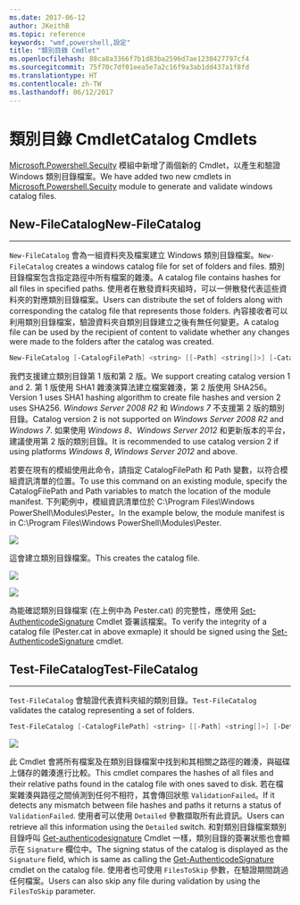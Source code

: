 ```yaml
---
ms.date: 2017-06-12
author: JKeithB
ms.topic: reference
keywords: "wmf,powershell,設定"
title: "類別目錄 Cmdlet"
ms.openlocfilehash: 88ca8a3366f7b1d83ba2596d7ae1230427797cf4
ms.sourcegitcommit: 75f70c7df01eea5e7a2c16f9a3ab1dd437a1f8fd
ms.translationtype: HT
ms.contentlocale: zh-TW
ms.lasthandoff: 06/12/2017
---
```

# <a name="catalog-cmdlets"></a><span data-ttu-id="cdda8-103">類別目錄 Cmdlet</span><span class="sxs-lookup"><span data-stu-id="cdda8-103">Catalog Cmdlets</span></span>  

<span data-ttu-id="cdda8-104">[Microsoft.Powershell.Secuity](https://technet.microsoft.com/en-us/library/hh847877.aspx) 模組中新增了兩個新的 Cmdlet，以產生和驗證 Windows 類別目錄檔案。</span><span class="sxs-lookup"><span data-stu-id="cdda8-104">We have added two new cmdlets in [Microsoft.Powershell.Secuity](https://technet.microsoft.com/en-us/library/hh847877.aspx) module to generate and validate windows catalog files.</span></span>  

## <a name="new-filecatalog"></a><span data-ttu-id="cdda8-105">New-FileCatalog</span><span class="sxs-lookup"><span data-stu-id="cdda8-105">New-FileCatalog</span></span> 
--------------------------------

<span data-ttu-id="cdda8-106">`New-FileCatalog` 會為一組資料夾及檔案建立 Windows 類別目錄檔案。</span><span class="sxs-lookup"><span data-stu-id="cdda8-106">`New-FileCatalog` creates a windows catalog file for set of folders and files.</span></span> <span data-ttu-id="cdda8-107">類別目錄檔案包含指定路徑中所有檔案的雜湊。</span><span class="sxs-lookup"><span data-stu-id="cdda8-107">A catalog file contains hashes for all files in specified paths.</span></span> <span data-ttu-id="cdda8-108">使用者在散發資料夾組時，可以一併散發代表這些資料夾的對應類別目錄檔案。</span><span class="sxs-lookup"><span data-stu-id="cdda8-108">Users can distribute the set of folders along with corresponding the catalog file that represents those folders.</span></span> <span data-ttu-id="cdda8-109">內容接收者可以利用類別目錄檔案，驗證資料夾自類別目錄建立之後有無任何變更。</span><span class="sxs-lookup"><span data-stu-id="cdda8-109">A catalog file can be used by the recipient of content to validate whether any changes were made to the folders after the catalog was created.</span></span>    

```PowerShell
New-FileCatalog [-CatalogFilePath] <string> [[-Path] <string[]>] [-CatalogVersion <int>] [-WhatIf] [-Confirm] [<CommonParameters>]
```
<span data-ttu-id="cdda8-110">我們支援建立類別目錄第 1 版和第 2 版。</span><span class="sxs-lookup"><span data-stu-id="cdda8-110">We support creating catalog version 1 and 2.</span></span> <span data-ttu-id="cdda8-111">第 1 版使用 SHA1 雜湊演算法建立檔案雜湊，第 2 版使用 SHA256。</span><span class="sxs-lookup"><span data-stu-id="cdda8-111">Version 1 uses SHA1 hashing algorithm to create file hashes and version 2 uses SHA256.</span></span> <span data-ttu-id="cdda8-112">*Windows Server 2008 R2* 和 *Windows 7* 不支援第 2 版的類別目錄。</span><span class="sxs-lookup"><span data-stu-id="cdda8-112">Catalog version 2 is not supported on *Windows Server 2008 R2* and *Windows 7*.</span></span> <span data-ttu-id="cdda8-113">如果使用 *Windows 8*、*Windows Server 2012* 和更新版本的平台，建議使用第 2 版的類別目錄。</span><span class="sxs-lookup"><span data-stu-id="cdda8-113">It is recommended to use catalog version 2 if using platforms *Windows 8*, *Windows Server 2012* and above.</span></span>  

<span data-ttu-id="cdda8-114">若要在現有的模組使用此命令，請指定 CatalogFilePath 和 Path 變數，以符合模組資訊清單的位置。</span><span class="sxs-lookup"><span data-stu-id="cdda8-114">To use this command on an existing module, specify the CatalogFilePath and Path variables to match the location of the module manifest.</span></span> <span data-ttu-id="cdda8-115">下列範例中，模組資訊清單位於 C:\Program Files\Windows PowerShell\Modules\Pester。</span><span class="sxs-lookup"><span data-stu-id="cdda8-115">In the example below, the module manifest is in C:\Program Files\Windows PowerShell\Modules\Pester.</span></span> 

![](../images/NewFileCatalog.jpg)

<span data-ttu-id="cdda8-116">這會建立類別目錄檔案。</span><span class="sxs-lookup"><span data-stu-id="cdda8-116">This creates the catalog file.</span></span> 

![](../images/CatalogFile1.jpg)  

![](../images/CatalogFile2.jpg) 

<span data-ttu-id="cdda8-117">為能確認類別目錄檔案 (在上例中為 Pester.cat) 的完整性，應使用 [Set-AuthenticodeSignature](https://technet.microsoft.com/library/hh849819.aspx) Cmdlet 簽署該檔案。</span><span class="sxs-lookup"><span data-stu-id="cdda8-117">To verify the integrity of a catalog file (Pester.cat in above exmaple) it should be signed using the [Set-AuthenticodeSignature](https://technet.microsoft.com/library/hh849819.aspx) cmdlet.</span></span>   


## <a name="test-filecatalog"></a><span data-ttu-id="cdda8-118">Test-FileCatalog</span><span class="sxs-lookup"><span data-stu-id="cdda8-118">Test-FileCatalog</span></span> 
--------------------------------

<span data-ttu-id="cdda8-119">`Test-FileCatalog` 會驗證代表資料夾組的類別目錄。</span><span class="sxs-lookup"><span data-stu-id="cdda8-119">`Test-FileCatalog` validates the catalog representing a set of folders.</span></span> 

```PowerShell
Test-FileCatalog [-CatalogFilePath] <string> [[-Path] <string[]>] [-Detailed] [-FilesToSkip <string[]>] [-WhatIf] [-Confirm] [<CommonParameters>]
```

![](../images/TestFileCatalog.jpg)

<span data-ttu-id="cdda8-120">此 Cmdlet 會將所有檔案及在類別目錄檔案中找到和其相關之路徑的雜湊，與磁碟上儲存的雜湊進行比較。</span><span class="sxs-lookup"><span data-stu-id="cdda8-120">This cmdlet compares the hashes of all files and their relative paths found in the catalog file with ones saved to disk.</span></span> <span data-ttu-id="cdda8-121">若在檔案雜湊與路徑之間偵測到任何不相符，其會傳回狀態 `ValidationFailed`。</span><span class="sxs-lookup"><span data-stu-id="cdda8-121">If it detects any mismatch between file hashes and paths it returns a status of `ValidationFailed`.</span></span> <span data-ttu-id="cdda8-122">使用者可以使用 `Detailed` 參數擷取所有此資訊。</span><span class="sxs-lookup"><span data-stu-id="cdda8-122">Users can retrieve all this information using the `Detailed` switch.</span></span> <span data-ttu-id="cdda8-123">和對類別目錄檔案類別目錄呼叫 [Get-authenticodesignature](https://technet.microsoft.com/en-us/library/hh849805.aspx) Cmdlet 一樣，類別目錄的簽署狀態也會顯示在 `Signature` 欄位中。</span><span class="sxs-lookup"><span data-stu-id="cdda8-123">The signing status of the catalog is displayed as the `Signature` field, which is same as calling the [Get-AuthenticodeSignature](https://technet.microsoft.com/en-us/library/hh849805.aspx) cmdlet on the catalog file.</span></span> <span data-ttu-id="cdda8-124">使用者也可使用 `FilesToSkip` 參數，在驗證期間跳過任何檔案。</span><span class="sxs-lookup"><span data-stu-id="cdda8-124">Users can also skip any file during validation by using the `FilesToSkip` parameter.</span></span> 

